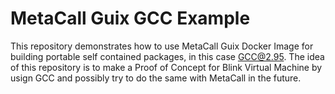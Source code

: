 # MetaCall Guix GCC Example

This repository demonstrates how to use MetaCall Guix Docker Image for building portable self contained packages, in this case GCC@2.95.
The idea of this repository is to make a Proof of Concept for Blink Virtual Machine by usign GCC and possibly try to do the same with MetaCall in the future.
